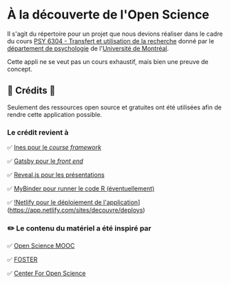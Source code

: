 # À la découverte de l'Open Science

Il s'agit du répertoire pour un projet que nous devions réaliser dans le cadre du cours [PSY 6304 - Transfert et utilisation de la recherche](https://psy.umontreal.ca/fileadmin/Documents/FAS/Psychologie/Documents/1-Programmes-cours/Plans_de_cours/Hiver_2019/PSY6304H.pdf) donné par le [département de psychologie](https://psy.umontreal.ca) de l'[Université de Montréal](https;//umontreal.ca).

Cette appli ne se veut pas un cours exhaustif, mais bien une preuve de concept.



## 💖 Crédits 💖

Seulement des ressources open source et gratuites ont été utilisées afin de rendre cette application possible.

### Le crédit revient à

✅ [Ines pour le *course framework*](https://github.com/ines/course-starter-r)

✅ [Gatsby pour le *front end*](https://gatsbyjs.org)

✅ [Reveal.js pour les présentations](https://revealjs.com)

✅ [MyBinder pour runner le code R (éventuellement)](https://mybinder.org)

✅ [!Netlify pour le déploiement de l'application](https://api.netlify.com/api/v1/badges/528387b2-fa91-4b0c-a934-3b2a45f0b3f8/deploy-status)](https://app.netlify.com/sites/decouvre/deploys)

### :pencil2: Le contenu du matériel a été inspiré par

✅ [Open Science MOOC](https://opensciencemooc.eu/)

✅ [FOSTER](https://www.fosteropenscience.eu/)

✅ [Center For Open Science](https://cos.io/)
